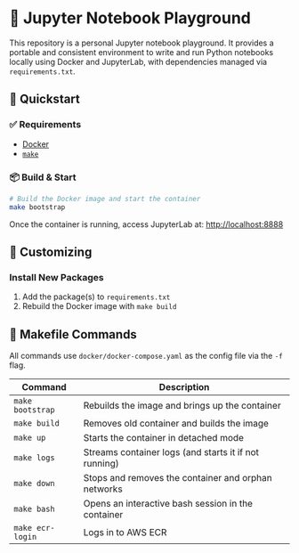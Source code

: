 # 🧪 Jupyter Notebook Playground

This repository is a personal Jupyter notebook playground. It provides a portable and consistent environment to write and run Python notebooks locally using Docker and JupyterLab, with dependencies managed via `requirements.txt`.

## 🚀 Quickstart

### ✅ Requirements

- [Docker](https://docs.docker.com/get-docker/)
- [`make`](https://formulae.brew.sh/formula/make)

### 📦 Build & Start

```bash
# Build the Docker image and start the container
make bootstrap
```

Once the container is running, access JupyterLab at: [http://localhost:8888](http://localhost:8888)

## 🔧 Customizing

### Install New Packages

1. Add the package(s) to `requirements.txt`
2. Rebuild the Docker image with `make build`

## 🐳 Makefile Commands

All commands use `docker/docker-compose.yaml` as the config file via the `-f` flag.

| Command          | Description                                           |
|------------------|-------------------------------------------------------|
| `make bootstrap` | Rebuilds the image and brings up the container        |
| `make build`     | Removes old container and builds the image            |
| `make up`        | Starts the container in detached mode                 |
| `make logs`      | Streams container logs (and starts it if not running) |
| `make down`      | Stops and removes the container and orphan networks   |
| `make bash`      | Opens an interactive bash session in the container    |
| `make ecr-login` | Logs in to AWS ECR                                    |
